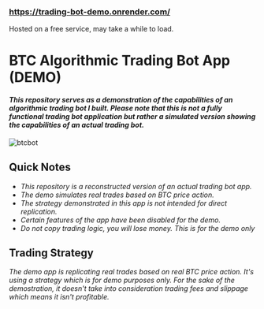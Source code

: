 ### https://trading-bot-demo.onrender.com/
Hosted on a free service, may take a while to load.
# BTC Algorithmic Trading Bot App (DEMO)


#### *This repository serves as a demonstration of the capabilities of an algorithmic trading bot I built. Please note that this is not a fully functional trading bot application but rather a simulated version showing the capabilities of an actual trading bot.*
![btcbot](https://github.com/mt-hill/trading_bot_demo/assets/138307546/8d637302-3505-47d7-8144-2595674ef8af)

## Quick Notes

- *This repository is a reconstructed version of an actual trading bot app.*
- *The demo simulates real trades based on BTC price action.*
- *The strategy demonstrated in this app is not intended for direct replication.*
- *Certain features of the app have been disabled for the demo.*
- *Do not copy trading logic, you will lose money. This is for the demo only*

  

## **Trading Strategy**

*The demo app is replicating real trades based on real BTC price action. It's using a strategy which is for demo purposes only. For the sake of the demostration, it doesn't take into consideration trading fees and slippage which means it isn't profitable.*





